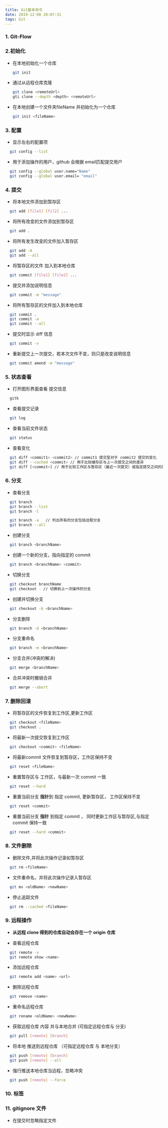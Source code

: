 ```yaml
---
title: Git基本命令
date: 2019-12-08 20:07:31
tags: Git
---
```


### 1. Git-Flow

### 2.初始化

+ 在本地初始化一个仓库
  ~~~bash
  git init  
  ~~~


+ 通过从远程仓库克隆
  ~~~bash
  git clone <remoteUrl>  
  gti clone --depth <depth> <remoteUrl>
  ~~~

+ 在本地创建一个文件夹fileName 并初始化为一个仓库
  ~~~bash
  git init <fileName>  
  ~~~

### 3. 配置

+ 显示左右的配置项
~~~bash
  git config --list
~~~

+ 用于添加操作的用户，github 会根据 email匹配提交用户
~~~bash
  git config --global user.name="Name"
  git config --global user.email= "email"
~~~

### 4. 提交

+  将本地文件添加到暂存区
~~~bash
  git add [file1] [fil2] ...
  ~~~

+ 将所有改变的文件添加到暂存区
~~~bash
  git add .  
  ~~~

+ 将所有发生改变的文件加入暂存区
~~~bash
  git add -A
  git add --all 
  ~~~

+ 将暂存区的文件 加入到本地仓库
~~~bash
  git commit [file1] [file2] ... 
  ~~~

+ 提交并添加说明信息
~~~bash
  git commit -m "message" 
  ~~~

+ 将所有暂存区的文件加入到本地仓库
~~~bash
  git commit .
  git commit -a
  git commit --all 
  ~~~

+ 提交时显示 diff 信息
~~~bash
  git commit -v
~~~

+ 重新提交上一次提交，若本次文件不变，则只是改变说明信息
~~~bash
  git commit amend -m "message" 
  ~~~

### 5. 状态查看

+ 打开图形界面查看 提交信息
~~~bash
  gitk 
  ~~~

+ 查看提交记录
~~~bash
  git log 
  ~~~

+ 查看当前文件状态
~~~bash
  git status 
  ~~~

+ 查看变化
~~~bash
  git diff <commit1> <commit2> // commit1 提交型对于 commit2 提交的变化
  git diff --cached <commit> // 用于比较缓存区与上一次提交之间的差异
  git diff [<commit>] // 用于比较工作区与暂存区（最近一次提交）或指定提交之间的差异
  ~~~

### 6. 分支
+ 查看分支
~~~bash
  git branch
  git branch --list
  git branch -l

  git branch -a   // 列出所有的分支包括远程分支
  git branch --all
~~~

+ 创建分支
~~~bash
  git branch <branchName>
~~~

+ 创建一个新的分支，指向指定的 commit
~~~bash
  git branch <branchName> <commit>
~~~

+ 切换分支
~~~bash
  git checkout branchName
  git checkout - // 切换到上一次操作的分支
~~~

+ 创建并切换分支
~~~bash
  git checkout -b <branchName>
~~~

+ 分支删除
~~~bash
  git branch -d <branchName>
~~~

+ 分支重命名
~~~bash
  git branch -m <branchName>
~~~

+ 分支合并(冲突的解决)
~~~bash
  git merge <branchName>
~~~

+ 合并冲突时撤销合并
~~~bash
  git merge --abort
~~~

### 7. 删除回滚

+ 将暂存区的文件恢复到工作区,更新工作区
~~~bash
  git checkout <fileName>
  git checkout .
~~~

+ 将最新一次提交恢复到工作区
~~~bash
  git checkout <commit> <fileName>
~~~

+ 将最新commit 文件恢复到暂存区，工作区保持不变
~~~bash
  git reset <fileName>
~~~

+ 重置暂存区与 工作区，与最新一次 commit 一致
~~~bash
  git reset --hard 
~~~

+ 重置当前分支 **指针**到 指定 commit, 更新暂存区， 工作区保持不变
~~~bash
  git reset <commit>
~~~

+ 重置当前分支 **指针** 到指定 commit ， 同时更新工作区与暂存区,与指定 commit 保持一致
~~~bash
  git reset --hard <commit>
~~~

### 8. 文件删除

+ 删除文件,并将此次操作记录如暂存区
~~~bash
  git rm <fileName>
~~~

+ 文件重命名，并将此次操作记录入暂存区
~~~bash
  git mv <oldName> <newName>
~~~

+ 停止追踪文件
~~~bash
  git rm --cached <fileName>
~~~


### 9. 远程操作

+ **从远程 clone 得到的仓库自动会存在一个 origin 仓库**

+ 查看远程仓库
~~~bash
  git remote -v
  git remote show <name>
~~~

+ 添加远程仓库
~~~bash
  git remote add <name> <url>
~~~

+ 删除远程仓库
~~~bash 
  git remove <name>
~~~

+ 重命名远程仓库
~~~bash
  git rename <oldName> <newName>
~~~

+ 获取远程仓库 内容 并与本地合并 (可指定远程仓库与 分支)
~~~bash
  git pull [remote] [branch]
~~~

+ 将本地 推送到远程仓库 （可指定远程仓库 与 本地分支）
~~~bash
  git push [remote] [branch]
  git push [remote] --all
~~~

+ 强行推送本地仓库当远程，忽略冲突
~~~bash
  git push [remote] --force
~~~

### 10. 标签

### 11. gitignore 文件

  + 在提交时忽略指定文件